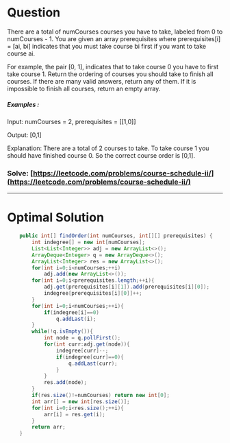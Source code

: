 # Question  

There are a total of numCourses courses you have to take, labeled from 0 to numCourses - 1. You are given an array prerequisites where prerequisites[i] = [ai, bi] indicates that you must take course bi first if you want to take course ai.

For example, the pair [0, 1], indicates that to take course 0 you have to first take course 1.
Return the ordering of courses you should take to finish all courses. If there are many valid answers, return any of them. If it is impossible to finish all courses, return an empty array.



##### Examples :

Input: numCourses = 2, prerequisites = [[1,0]]

Output: [0,1]

Explanation: There are a total of 2 courses to take. To take course 1 you should have finished course 0. So the correct course order is [0,1].




### Solve: [https://leetcode.com/problems/course-schedule-ii/](https://leetcode.com/problems/course-schedule-ii/)

*** 

# Optimal Solution 

``` java
    public int[] findOrder(int numCourses, int[][] prerequisites) {
        int indegree[] = new int[numCourses];
        List<List<Integer>> adj = new ArrayList<>();
        ArrayDeque<Integer> q = new ArrayDeque<>();
        ArrayList<Integer> res = new ArrayList<>();
        for(int i=0;i<numCourses;++i)
            adj.add(new ArrayList<>());
        for(int i=0;i<prerequisites.length;++i){
            adj.get(prerequisites[i][1]).add(prerequisites[i][0]);
            indegree[prerequisites[i][0]]++;
        }
        for(int i=0;i<numCourses;++i){
            if(indegree[i]==0)
                q.addLast(i);
        }
        while(!q.isEmpty()){
            int node = q.pollFirst();
            for(int curr:adj.get(node)){
                indegree[curr]--;
                if(indegree[curr]==0){
                    q.addLast(curr);
                }
            }
            res.add(node);
        }
        if(res.size()!=numCourses) return new int[0];
        int arr[] = new int[res.size()];
        for(int i=0;i<res.size();++i){
            arr[i] = res.get(i);
        }
        return arr;
    }
```